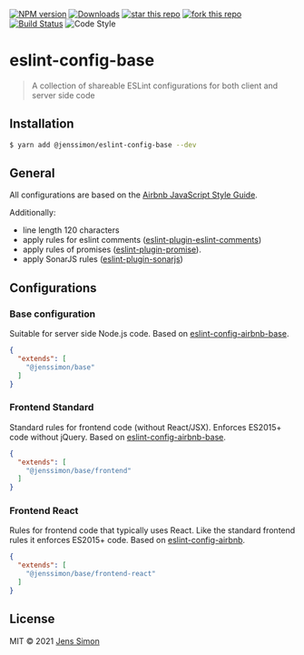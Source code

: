 [![NPM version][npm-image]][npm-url] [![Downloads][npm-downloads-image]][npm-url] [![star this repo][gh-stars-image]][gh-url] [![fork this repo][gh-forks-image]][gh-url] [![Build Status][travis-image]][travis-url] ![Code Style][codestyle-image]

# eslint-config-base

> A collection of shareable ESLint configurations for both client and server side code

## Installation

```sh
$ yarn add @jenssimon/eslint-config-base --dev
```

## General

All configurations are based on the [Airbnb JavaScript Style Guide](https://github.com/airbnb/javascript#readme).

Additionally:

- line length 120 characters
- apply rules for eslint comments ([eslint-plugin-eslint-comments](https://github.com/mysticatea/eslint-plugin-eslint-comments#readme))
- apply rules of promises ([eslint-plugin-promise](https://github.com/xjamundx/eslint-plugin-promise#readme)).
- apply SonarJS rules ([eslint-plugin-sonarjs](https://github.com/SonarSource/eslint-plugin-sonarjs#readme))

## Configurations

### Base configuration

Suitable for server side Node.js code. Based on [eslint-config-airbnb-base](https://github.com/airbnb/javascript/tree/master/packages/eslint-config-airbnb-base#eslint-config-airbnb-base).

```json
{
  "extends": [
    "@jenssimon/base"
  ]
}
```

### Frontend Standard

Standard rules for frontend code (without React/JSX). Enforces ES2015+ code without jQuery. Based on [eslint-config-airbnb-base](https://github.com/airbnb/javascript/tree/master/packages/eslint-config-airbnb-base#readme).

```json
{
  "extends": [
    "@jenssimon/base/frontend"
  ]
}
```

### Frontend React

Rules for frontend code that typically uses React. Like the standard frontend rules it enforces ES2015+ code. Based on [eslint-config-airbnb](https://github.com/airbnb/javascript/tree/master/packages/eslint-config-airbnb#readme).

```json
{
  "extends": [
    "@jenssimon/base/frontend-react"
  ]
}
```

## License

MIT © 2021 [Jens Simon](https://github.com/jenssimon)

[npm-url]: https://www.npmjs.com/package/@jenssimon/eslint-config-base
[npm-image]: https://badgen.net/npm/v/@jenssimon/eslint-config-base
[npm-downloads-image]: https://badgen.net/npm/dw/@jenssimon/eslint-config-base

[gh-url]: https://github.com/jenssimon/eslint-config-base
[gh-stars-image]: https://badgen.net/github/stars/jenssimon/eslint-config-base
[gh-forks-image]: https://badgen.net/github/forks/jenssimon/eslint-config-base

[travis-url]: https://travis-ci.com/jenssimon/eslint-config-base
[travis-image]: https://travis-ci.com/jenssimon/eslint-config-base.svg?branch=master

[codestyle-image]: https://badgen.net/badge/code%20style/airbnb/f2a
